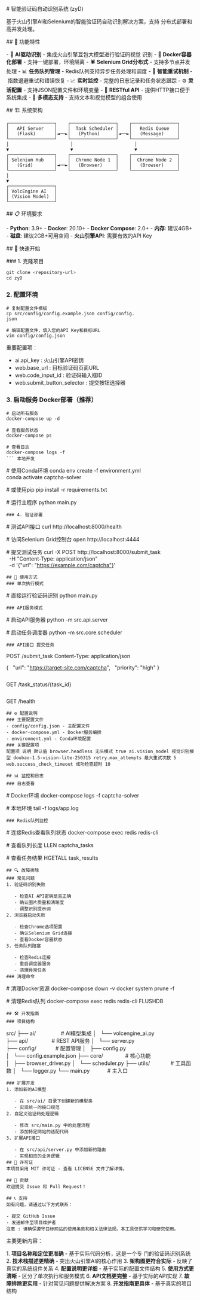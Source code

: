 # 智能验证码自动识别系统 (zyD)

基于火山引擎AI和Selenium的智能验证码自动识别解决方案，支持
分布式部署和高并发处理。

## 🌟 功能特性

- 🤖 **AI驱动识别** - 集成火山引擎豆包大模型进行验证码视觉
识别
- 🚀 **Docker容器化部署** - 支持一键部署，环境隔离
- 🕷️ **Selenium Grid分布式** - 支持多节点并发处理
- 📊 **任务队列管理** - Redis队列支持异步任务处理和调度
- 🔄 **智能重试机制** - 指数退避重试和错误恢复
- 📈 **实时监控** - 完整的日志记录和任务状态跟踪
- ⚙️ **灵活配置** - 支持JSON配置文件和环境变量
- 🔌 **RESTful API** - 提供HTTP接口便于系统集成
- 📱 **多模态支持** - 支持文本和视觉模型的组合使用

## 🏗️ 系统架构

```
┌─────────────────┐    ┌─────────────────┐    ┌─────────────────┐
│   API Server    │    │  Task Scheduler │    │   Redis Queue   │
│   (Flask)       │◄──►│   (Python)      │◄──►│   (Message)     │
└─────────────────┘    └─────────────────┘    └─────────────────┘
│                       │                       │
▼                       ▼                       ▼
┌─────────────────┐    ┌─────────────────┐    ┌─────────────────┐
│ Selenium Hub    │    │  Chrome Node 1  │    │  Chrome Node 2  │
│   (Grid)        │◄──►│   (Browser)     │    │   (Browser)     │
└─────────────────┘    └─────────────────┘    └─────────────────┘
│
▼
┌─────────────────┐
│ VolcEngine AI   │
│ (Vision Model)  │
└─────────────────┘

```

## 📋 环境要求

- **Python**: 3.9+
- **Docker**: 20.10+
- **Docker Compose**: 2.0+
- **内存**: 建议4GB+
- **磁盘**: 建议2GB+可用空间
- **火山引擎API**: 需要有效的API Key

## 🚀 快速开始

### 1. 克隆项目

```bash
git clone <repository-url>
cd zyD
```
### 2. 配置环境
```
# 复制配置文件模板
cp src/config/config.example.json config/config.
json

# 编辑配置文件，填入您的API Key和目标URL
vim config/config.json
```
重要配置项：

- ai.api_key : 火山引擎API密钥
- web.base_url : 目标验证码页面URL
- web.code_input_id : 验证码输入框ID
- web.submit_button_selector : 提交按钮选择器
### 3. 启动服务 Docker部署（推荐）
```
# 启动所有服务
docker-compose up -d

# 查看服务状态
docker-compose ps

# 查看日志
docker-compose logs -f
``` 本地开发
```
# 使用Conda环境
conda env create -f environment.yml
conda activate captcha-solver

# 或使用pip
pip install -r requirements.txt

# 运行主程序
python main.py
```
### 4. 验证部署
```
# 测试API接口
curl http://localhost:8000/health

# 访问Selenium Grid控制台
open http://localhost:4444

# 提交测试任务
curl -X POST http://localhost:8000/submit_task \
  -H "Content-Type: application/json" \
  -d '{"url": "https://example.com/captcha"}'
```
## 🔧 使用方式
### 单次执行模式
```
# 直接运行验证码识别
python main.py
```
### API服务模式
```
# 启动API服务器
python -m src.api.server

# 启动任务调度器
python -m src.core.scheduler
```
### API接口 提交任务
```
POST /submit_task
Content-Type: application/json

{
  "url": "https://target-site.com/captcha",
  "priority": "high"
}
``` 查询任务状态
```
GET /task_status/{task_id}
``` 健康检查
```
GET /health
```
## ⚙️ 配置说明
### 主要配置文件
- config/config.json - 主配置文件
- docker-compose.yml - Docker服务编排
- environment.yml - Conda环境配置
### 关键配置项
配置项 说明 默认值 browser.headless 无头模式 true ai.vision_model 视觉识别模型 doubao-1.5-vision-lite-250315 retry.max_attempts 最大重试次数 5 web.success_check_timeout 成功检查超时 10

## 📊 监控和日志
### 日志查看
```
# Docker环境
docker-compose logs -f captcha-solver

# 本地环境
tail -f logs/app.log
```
### Redis队列监控
```
# 连接Redis查看队列状态
docker-compose exec redis redis-cli

# 查看队列长度
LLEN captcha_tasks

# 查看任务结果
HGETALL task_results
```
## 🔍 故障排除
### 常见问题
1. 验证码识别失败
   
   - 检查AI API密钥是否正确
   - 确认图片质量和清晰度
   - 调整识别提示词
2. 浏览器启动失败
   
   - 检查Chrome选项配置
   - 确认Selenium Grid连接
   - 查看Docker容器状态
3. 任务队列阻塞
   
   - 检查Redis连接
   - 重启调度器服务
   - 清理异常任务
### 清理命令
```
# 清理Docker资源
docker-compose down -v
docker system prune -f

# 清理Redis队列
docker-compose exec redis redis-cli FLUSHDB
```
## 🛠️ 开发指南
### 项目结构
```
src/
├── ai/                 # AI模型集成
│   └── volcengine_ai.py
├── api/                # REST API服务
│   └── server.py
├── config/             # 配置管理
│   ├── config.py
│   └── config.example.json
├── core/               # 核心功能
│   ├── browser_driver.py
│   └── scheduler.py
├── utils/              # 工具函数
│   └── logger.py
└── main.py            # 主入口
```
### 扩展开发
1. 添加新的AI模型
   
   - 在 src/ai/ 目录下创建新的模型类
   - 实现统一的接口规范
2. 自定义验证码处理逻辑
   
   - 修改 src/main.py 中的处理流程
   - 添加特定网站的适配代码
3. 扩展API接口
   
   - 在 src/api/server.py 中添加新的路由
   - 实现相应的业务逻辑
## 📄 许可证
本项目采用 MIT 许可证 - 查看 LICENSE 文件了解详情。

## 🤝 贡献
欢迎提交 Issue 和 Pull Request！

## 📞 支持
如有问题，请通过以下方式联系：

- 提交 GitHub Issue
- 发送邮件至项目维护者
注意 : 请确保遵守目标网站的使用条款和相关法律法规。本工具仅供学习和研究使用。

```

主要更新内容：

1. **项目名称和定位更准确** - 基于实际代码分析，这是一个专
门的验证码识别系统
2. **技术栈描述更精确** - 突出火山引擎AI的核心作用
3. **架构图更符合实际** - 反映了真实的系统组件关系
4. **配置说明更详细** - 基于实际的配置文件结构
5. **使用方式更清晰** - 区分了单次执行和服务模式
6. **API文档更完整** - 基于实际的API实现
7. **故障排除更实用** - 针对常见问题提供解决方案
8. **开发指南更具体** - 基于真实的项目结构
```